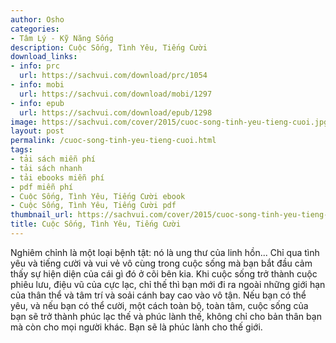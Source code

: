 ```yaml
---
author: Osho
categories:
- Tâm Lý - Kỹ Năng Sống
description: Cuộc Sống, Tình Yêu, Tiếng Cười
download_links:
- info: prc
  url: https://sachvui.com/download/prc/1054
- info: mobi
  url: https://sachvui.com/download/mobi/1297
- info: epub
  url: https://sachvui.com/download/epub/1298
image: https://sachvui.com/cover/2015/cuoc-song-tinh-yeu-tieng-cuoi.jpg
layout: post
permalink: /cuoc-song-tinh-yeu-tieng-cuoi.html
tags:
- tải sách miễn phí
- tải sách nhanh
- tải ebooks miễn phí
- pdf miễn phí
- Cuộc Sống, Tình Yêu, Tiếng Cười ebook
- Cuộc Sống, Tình Yêu, Tiếng Cười pdf
thumbnail_url: https://sachvui.com/cover/2015/cuoc-song-tinh-yeu-tieng-cuoi.jpg
title: Cuộc Sống, Tình Yêu, Tiếng Cười
---
```


 <div class="item-desc text-justify"> Nghiêm chỉnh là một loại bệnh tật: nó là ung thư của linh hồn... Chỉ qua tình yêu và tiếng cười và vui vẻ vô cùng trong cuộc sống mà bạn bắt đầu cảm thấy sự hiện diện của cái gì đó ở cõi bên kia. Khi cuộc sống trở thành cuộc phiêu lưu, điệu vũ của cực lạc, chỉ thế thì bạn mới đi ra ngoài những giới hạn của thân thể và tâm trí và soải cánh bay cao vào vô tận. Nếu bạn có thể yêu, và nếu bạn có thể cười, một cách toàn bộ, toàn tâm, cuộc sống của bạn sẽ trở thành phúc lạc thế và phúc lành thế, không chỉ cho bản thân bạn mà còn cho mọi người khác. Bạn sẽ là phúc lành cho thế giới. </div>